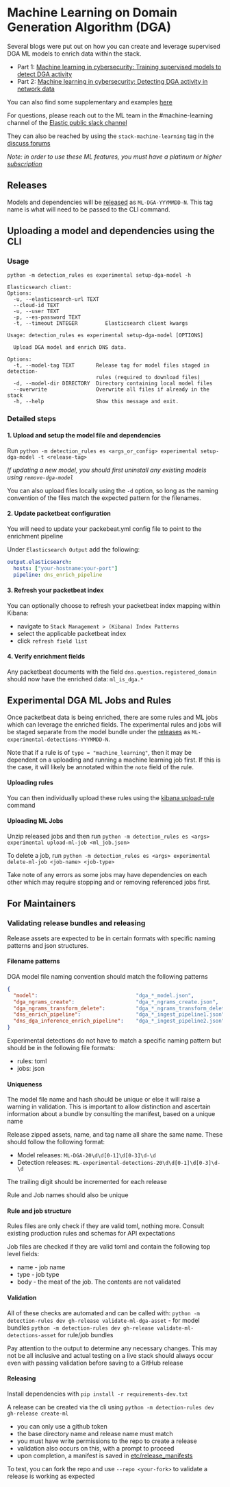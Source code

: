 # Machine Learning on Domain Generation Algorithm (DGA)

Several blogs were put out on how you can create and leverage supervised DGA ML models to enrich data within the stack.
* Part 1: [Machine learning in cybersecurity: Training supervised models to detect DGA activity](https://www.elastic.co/blog/machine-learning-in-cybersecurity-training-supervised-models-to-detect-dga-activity)
* Part 2: [Machine learning in cybersecurity: Detecting DGA activity in network data](https://www.elastic.co/blog/machine-learning-in-cybersecurity-detecting-dga-activity-in-network-data)

You can also find some supplementary and examples [here](https://github.com/elastic/examples/tree/master/Machine%20Learning/DGA%20Detection)

For questions, please reach out to the ML team in the #machine-learning channel of the 
[Elastic public slack channel](https://www.elastic.co/blog/join-our-elastic-stack-workspace-on-slack)

They can also be reached by using the `stack-machine-learning` tag in the [discuss forums](https://discuss.elastic.co/tags/c/elastic-stack/stack-machine-learning)

*Note: in order to use these ML features, you must have a platinum or higher [subscription](https://www.elastic.co/subscriptions)*

## Releases

Models and dependencies will be [released](https://github.com/elastic/detection-rules/releases) as `ML-DGA-YYYMMDD-N`.
This tag name is what will need to be passed to the CLI command.

## Uploading a model and dependencies using the CLI

### Usage

```console
python -m detection_rules es experimental setup-dga-model -h

Elasticsearch client:
Options:
  -u, --elasticsearch-url TEXT
  --cloud-id TEXT
  -u, --user TEXT
  -p, --es-password TEXT
  -t, --timeout INTEGER         Elasticsearch client kwargs

Usage: detection_rules es experimental setup-dga-model [OPTIONS]

  Upload DGA model and enrich DNS data.

Options:
  -t, --model-tag TEXT       Release tag for model files staged in detection-
                             rules (required to download files)
  -d, --model-dir DIRECTORY  Directory containing local model files
  --overwrite                Overwrite all files if already in the stack
  -h, --help                 Show this message and exit.
```

### Detailed steps

#### 1. Upload and setup the model file and dependencies

Run `python -m detection_rules es <args_or_config> experimental setup-dga-model -t <release-tag>`

*If updating a new model, you should first uninstall any existing models using `remove-dga-model`*

You can also upload files locally using the `-d` option, so long as the naming convention of the files match the 
expected pattern for the filenames.

#### 2. Update packetbeat configuration

You will need to update your packebeat.yml config file to point to the enrichment pipeline

Under `Elasticsearch Output` add the following:

```yaml
output.elasticsearch:
  hosts: ["your-hostname:your-port"]
  pipeline: dns_enrich_pipeline
```

#### 3. Refresh your packetbeat index

You can optionally choose to refresh your packetbeat index mapping within Kibana:
* navigate to `Stack Management > (Kibana) Index Patterns` 
* select the applicable packetbeat index
* click `refresh field list`

#### 4. Verify enrichment fields

Any packetbeat documents with the field `dns.question.registered_domain` should now have the enriched data:
`ml_is_dga.*`


## Experimental DGA ML Jobs and Rules

Once packetbeat data is being enriched, there are some rules and ML jobs which can leverage the enriched fields. 
The experimental rules and jobs will be staged separate from the model bundle under the [releases](https://github.com/elastic/detection-rules/releases) 
as `ML-experimental-detections-YYYMMDD-N`.

Note that if a rule is of `type = "machine_learning"`, then it may be dependent on a uploading and running a machine
learning job first. If this is the case, it will likely be annotated within the `note` field of the rule.

#### Uploading rules

You can then individually upload these rules using the [kibana upload-rule](../CLI.md#uploading-rules-to-kibana) command

#### Uploading ML Jobs

Unzip released jobs and then run `python -m detection_rules es <args> experimental upload-ml-job <ml_job.json>`

To delete a job, run `python -m detection_rules es <args> experimental delete-ml-job <job-name> <job-type>`

Take note of any errors as some jobs may have dependencies on each other which may require stopping and or removing
referenced jobs first.


## For Maintainers

### Validating release bundles and releasing

Release assets are expected to be in certain formats with specific naming patterns and json structures.

#### Filename patterns

DGA model file naming convention should match the following patterns

```json
{
  "model":                                "dga_*_model.json",
  "dga_ngrams_create":                    "dga_*_ngrams_create.json",
  "dga_ngrams_transform_delete":          "dga_*_ngrams_transform_delete.json",
  "dns_enrich_pipeline":                  "dga_*_ingest_pipeline1.json",
  "dns_dga_inference_enrich_pipeline":    "dga_*_ingest_pipeline2.json"
}
```

Experimental detections do not have to match a specific naming pattern but should be in the following file formats:
* rules: toml
* jobs: json

#### Uniqueness

The model file name and hash should be unique or else it will raise a warning in validation. This is important to allow 
distinction and ascertain information about a bundle by consulting the manifest, based on a unique name

Release zipped assets, name, and tag name all share the same name. These should follow the following format:
* Model releases: `ML-DGA-20\d\d[0-1]\d[0-3]\d-\d`
* Detection releases: `ML-experimental-detections-20\d\d[0-1]\d[0-3]\d-\d`

The trailing digit should be incremented for each release 

Rule and Job names should also be unique

#### Rule and job structure

Rules files are only check if they are valid toml, nothing more. Consult existing production rules and schemas for API 
expectations

Job files are checked if they are valid toml and contain the following top level fields:
* name - job name
* type - job type
* body - the meat of the job. The contents are not validated

#### Validation

All of these checks are automated and can be called with:
`python -m detection-rules dev gh-release validate-ml-dga-asset` - for model bundles
`python -m detection-rules dev gh-release validate-ml-detections-asset` for rule/job bundles

Pay attention to the output to determine any necessary changes. This may not be all inclusive and actual testing on a 
live stack should always occur even with passing validation before saving to a GitHub release

#### Releasing

Install dependencies with `pip install -r requirements-dev.txt`

A release can be created via the cli using `python -m detection-rules dev gh-release create-ml`

* you can only use a github token
* the base directory name and release name must match
* you must have write permissions to the repo to create a release
* validation also occurs on this, with a prompt to proceed
* upon completion, a manifest is saved in [etc/release_manifests](/etc/release_manifests)

To test, you can fork the repo and use `--repo <your-fork>` to validate a release is working as expected